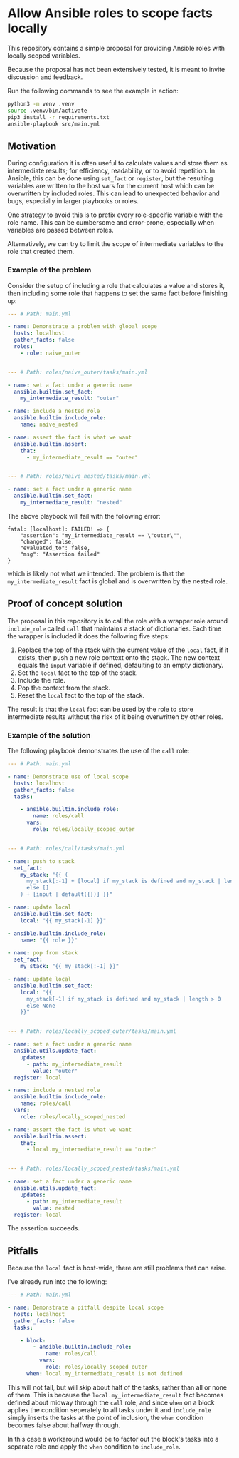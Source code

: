 # Allow Ansible roles to scope facts locally


This repository contains a simple proposal for providing Ansible roles with locally scoped variables.

Because the proposal has not been extensively tested, it is meant to invite discussion and feedback.

Run the following commands to see the example in action:

```bash
python3 -m venv .venv
source .venv/bin/activate
pip3 install -r requirements.txt
ansible-playbook src/main.yml
```


## Motivation

During configuration it is often useful to calculate values and store them as
intermediate results; for efficiency, readability, or to avoid repetition. In
Ansible, this can be done using `set_fact` or `register`, but the resulting
variables are written to the host vars for the current host which can be 
overwritten by included roles. This can lead to unexpected behavior and bugs, 
especially in larger playbooks or roles.

One strategy to avoid this is to prefix every role-specific variable with
the role name. This can be cumbersome and error-prone, especially when
variables are passed between roles.

Alternatively, we can try to limit the scope of intermediate variables to the
role that created them.


### Example of the problem

Consider the setup of including a role that calculates a value and stores it,
then including some role that happens to set the same fact before finishing
up:

```yaml
--- # Path: main.yml

- name: Demonstrate a problem with global scope
  hosts: localhost
  gather_facts: false
  roles:
    - role: naive_outer


--- # Path: roles/naive_outer/tasks/main.yml

- name: set a fact under a generic name
  ansible.builtin.set_fact:
    my_intermediate_result: "outer"

- name: include a nested role
  ansible.builtin.include_role:
    name: naive_nested

- name: assert the fact is what we want
  ansible.builtin.assert:
    that:
      - my_intermediate_result == "outer"


--- # Path: roles/naive_nested/tasks/main.yml

- name: set a fact under a generic name
  ansible.builtin.set_fact:
    my_intermediate_result: "nested"
```

The above playbook will fail with the following error:

```
fatal: [localhost]: FAILED! => {
    "assertion": "my_intermediate_result == \"outer\"",
    "changed": false,
    "evaluated_to": false,
    "msg": "Assertion failed"
}
```

which is likely not what we intended. The problem is that the `my_intermediate_result` fact is global and is overwritten by the nested role.


## Proof of concept solution

The proposal in this repository is to call the role with a wrapper role around `include_role` called `call` that maintains a stack of dictionaries. Each time
the wrapper is included it does the following five steps:

1. Replace the top of the stack with the current value of the `local` fact, if 
it exists, then push a new role context onto the stack. The new context equals 
the `input` variable if defined, defaulting to an empty dictionary.
2. Set the `local` fact to the top of the stack.
3. Include the role.
4. Pop the context from the stack.
5. Reset the `local` fact to the top of the stack.

The result is that the `local` fact can be used by the role to store intermediate results without the risk of it being overwritten by other roles.


### Example of the solution

The following playbook demonstrates the use of the `call` role:

```yaml
--- # Path: main.yml

- name: Demonstrate use of local scope
  hosts: localhost
  gather_facts: false
  tasks:

    - ansible.builtin.include_role:
        name: roles/call
      vars:
        role: roles/locally_scoped_outer


--- # Path: roles/call/tasks/main.yml

- name: push to stack
  set_fact:
    my_stack: "{{ (
      my_stack[:-1] + [local] if my_stack is defined and my_stack | length > 0
      else []
    ) + [input | default({})] }}"

- name: update local
  ansible.builtin.set_fact:
    local: "{{ my_stack[-1] }}"

- ansible.builtin.include_role:
    name: "{{ role }}"

- name: pop from stack
  set_fact:
    my_stack: "{{ my_stack[:-1] }}"

- name: update local
  ansible.builtin.set_fact:
    local: "{{
      my_stack[-1] if my_stack is defined and my_stack | length > 0
      else None
    }}"


--- # Path: roles/locally_scoped_outer/tasks/main.yml

- name: set a fact under a generic name
  ansible.utils.update_fact:
    updates:
      - path: my_intermediate_result
        value: "outer"
  register: local

- name: include a nested role
  ansible.builtin.include_role:
    name: roles/call
  vars:
    role: roles/locally_scoped_nested

- name: assert the fact is what we want
  ansible.builtin.assert:
    that:
      - local.my_intermediate_result == "outer"


--- # Path: roles/locally_scoped_nested/tasks/main.yml

- name: set a fact under a generic name
  ansible.utils.update_fact:
    updates:
      - path: my_intermediate_result
        value: nested
  register: local
```

The assertion succeeds.


## Pitfalls

Because the `local` fact is host-wide, there are still problems that can arise.

I've already run into the following:

```yaml
--- # Path: main.yml

- name: Demonstrate a pitfall despite local scope
  hosts: localhost
  gather_facts: false
  tasks:

    - block:
        - ansible.builtin.include_role:
            name: roles/call
          vars:
            role: roles/locally_scoped_outer
      when: local.my_intermediate_result is not defined
```

This will not fail, but will skip about half of the tasks, rather than all or none of them. This is because the `local.my_intermediate_result` fact
becomes defined about midway through the `call` role, and since `when` on a
block applies the condition seperately to all tasks under it and `include_role` 
simply inserts the tasks at the point of inclusion, the `when` condition 
becomes false about halfway through.

In this case a workaround would be to factor out the block's tasks into a separate role and apply the `when` condition to `include_role`.

